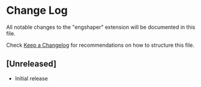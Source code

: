 # Change Log

All notable changes to the "engshaper" extension will be documented in this file.

Check [Keep a Changelog](http://keepachangelog.com/) for recommendations on how to structure this file.

## [Unreleased]

- Initial release
